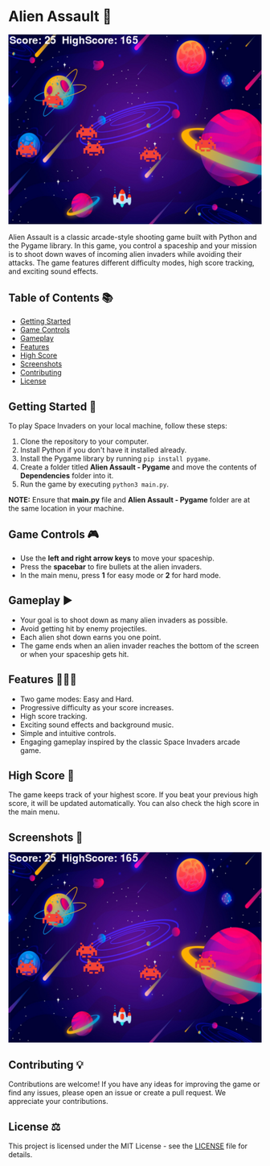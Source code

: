 # Alien Assault 👾

![Game Screenshot](screenshot.png)

Alien Assault is a classic arcade-style shooting game built with Python and the Pygame library. In this game, you control a spaceship and your mission is to shoot down waves of incoming alien invaders while avoiding their attacks. The game features different difficulty modes, high score tracking, and exciting sound effects.

## Table of Contents 📚

- [Getting Started](#getting-started)
- [Game Controls](#game-controls)
- [Gameplay](#gameplay)
- [Features](#features)
- [High Score](#high-score)
- [Screenshots](#screenshots)
- [Contributing](#contributing)
- [License](#license)

## Getting Started 🚀

To play Space Invaders on your local machine, follow these steps:

1. Clone the repository to your computer.
2. Install Python if you don't have it installed already.
3. Install the Pygame library by running `pip install pygame`.
4. Create a folder titled **Alien Assault - Pygame** and move the contents of **Dependencies** folder into it.
5. Run the game by executing `python3 main.py`.

**NOTE:** Ensure that **main.py** file and  **Alien Assault - Pygame** folder are at the same location in your machine.

## Game Controls 🎮

- Use the **left and right arrow keys** to move your spaceship.
- Press the **spacebar** to fire bullets at the alien invaders.
- In the main menu, press **1** for easy mode or **2** for hard mode.

## Gameplay ▶️

- Your goal is to shoot down as many alien invaders as possible.
- Avoid getting hit by enemy projectiles.
- Each alien shot down earns you one point.
- The game ends when an alien invader reaches the bottom of the screen or when your spaceship gets hit.

## Features 👨🏻‍💻

- Two game modes: Easy and Hard.
- Progressive difficulty as your score increases.
- High score tracking.
- Exciting sound effects and background music.
- Simple and intuitive controls.
- Engaging gameplay inspired by the classic Space Invaders arcade game.

## High Score 🏅

The game keeps track of your highest score. If you beat your previous high score, it will be updated automatically. You can also check the high score in the main menu.

## Screenshots 📸

![Game Screenshot](screenshot.png)

## Contributing 💡

Contributions are welcome! If you have any ideas for improving the game or find any issues, please open an issue or create a pull request. We appreciate your contributions.

## License ⚖️

This project is licensed under the MIT License - see the [LICENSE](LICENSE) file for details.
